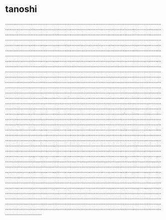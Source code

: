 # tanoshi
.............................................................................................................................................................................................................................................................................................................................................................................................................................................................................................................................................................................................................................................................................................................................................................................................................................................................................................................................................................................................................................................................................................................................................................................................................................................................................................................................................................................................................................................................................................................................................................................................................................................................................................................................................................................................................................................................................................................................................................................................................................................................................................................................................................................................................................................................................................................................................................................................................................................................................................................................................................................................................................................................................................................................................................................................................................................................................................................................................................................................................................................................................................................................................................................................................................................................................................................................................................................................................................................................................................................................................................................................................................................................................................................................................................................................................................................................................................................................................................................................................................................................................................................................................................................................................................................................................................................................................................................................................................................................................................................................................................................................................................................................................